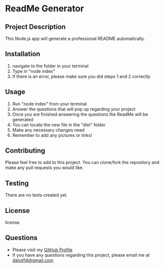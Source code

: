 # ReadMe Generator
## Project Description
This Node.js app will generate a professional README automatically.
## Installation
1. navigate to the folder in your terminal
1. Type in "node index"
1. If there is an error, please make sure you did steps 1 and 2 correctly
## Usage
1. Run "node index" from your terminal
1. Answer the questions that will pop up regarding your project
1. Once you are finished answering the questions the ReadMe will be generated
1. You can locate the new file in the "dist" folder
1. Make any necessary changes need
1. Remember to add any pictures or links!
## Contributing
Please feel free to add to this project. You can clone/fork the repository and make any pull requests you would like.
## Testing
There are no tests created yet.
## License
license
## Questions
* Please visit my [GitHub Profile](https://github.com/daldy14)
* If you have any questions regarding this project, please email me at [dalyd14@gmail.com](mailto:dalyd14@gmail.com)

